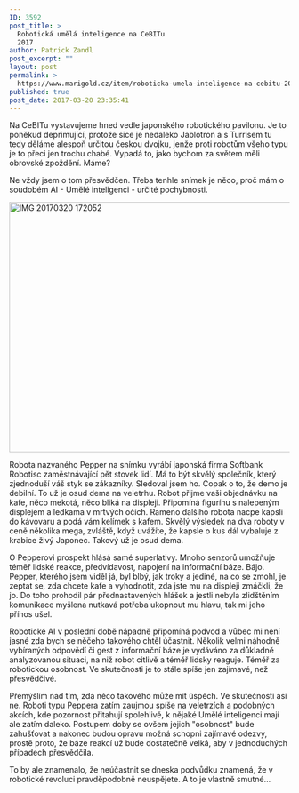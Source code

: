 ```yaml
---
ID: 3592
post_title: >
  Robotická umělá inteligence na CeBITu
  2017
author: Patrick Zandl
post_excerpt: ""
layout: post
permalink: >
  https://www.marigold.cz/item/roboticka-umela-inteligence-na-cebitu-2017
published: true
post_date: 2017-03-20 23:35:41
---
```

<p>Na CeBITu vystavujeme hned vedle japonského robotického pavilonu. Je to poněkud deprimující, protože sice je nedaleko Jablotron a s Turrisem tu tedy děláme alespoň určitou českou dvojku, jenže proti robotům všeho typu je to přeci jen trochu chabé. Vypadá to, jako bychom za světem měli obrovské zpoždění. Máme?</p><!--more--><p>Ne vždy jsem o tom přesvědčen. Třeba tenhle snímek je něco, proč mám o soudobém AI - Umělé inteligenci - určité pochybnosti.</p>
<p><img style="display: block; margin-left: auto; margin-right: auto;" title="IMG_20170320_172052.jpg" src="https://www.marigold.cz/wp-content/uploads/IMG_20170320_172052.jpg" alt="IMG 20170320 172052" width="600" height="450" border="0" /></p>
<p>Robota nazvaného Pepper na snímku vyrábí japonská firma Softbank Robotisc zaměstnávající pět stovek lidí. Má to být skvělý společník, který zjednoduší váš styk se zákazníky. Sledoval jsem ho. Copak o to, že demo je debilní. To už je osud dema na veletrhu. Robot přijme vaši objednávku na kafe, něco mekotá, něco bliká na displeji. Připomíná figurínu s nalepeným displejem a ledkama v mrtvých očích. Rameno dalšího robota nacpe kapsli do kávovaru a podá vám kelímek s kafem. Skvělý výsledek na dva roboty v ceně několika mega, zvláště, když uvážíte, že kapsle o kus dál vybaluje z krabice živý Japonec. Takový už je osud dema.</p>
<p>O Pepperovi prospekt hlásá samé superlativy. Mnoho senzorů umožňuje téměř lidské reakce, předvídavost, napojení na informační báze. Bájo. Pepper, kterého jsem viděl já, byl blbý, jak troky a jediné, na co se zmohl, je zeptat se, zda chcete kafe a vyhodnotit, zda jste mu na displeji zmáčkli, že jo. Do toho prohodil pár přednastavených hlášek a jestli nebyla zlidštěním komunikace myšlena nutkavá potřeba ukopnout mu hlavu, tak mi jeho přínos ušel.</p>
<p>Robotické AI v poslední době nápadně připomíná podvod a vůbec mi není jasné zda bych se něčeho takového chtěl účastnit. Několik velmi náhodně vybíraných odpovědí či gest z informační báze je vydáváno za důkladně analyzovanou situaci, na niž robot citlivě a téměř lidsky reaguje. Téměř za robotickou osobnost. Ve skutečnosti je to stále spíše jen zajímavé, než přesvědčivé.</p>
<p>Přemýšlím nad tím, zda něco takového může mít úspěch. Ve skutečnosti asi ne. Roboti typu Peppera zatím zaujmou spíše na veletrzích a podobných akcích, kde pozornost přitahují spolehlivě, k nějaké Umělé inteligenci mají ale zatím daleko. Postupem doby se ovšem jejich "osobnost" bude zahušťovat a nakonec budou opravu možná schopni zajímavé odezvy, prostě proto, že báze reakcí už bude dostatečně velká, aby v jednoduchých případech přesvědčila. </p>
<p>To by ale znamenalo, že neúčastnit se dneska podvůdku znamená, že v robotické revoluci pravděpodobně neuspějete. A to je vlastně smutné...</p>